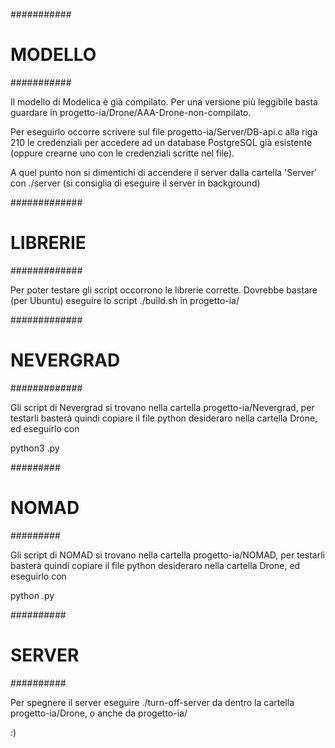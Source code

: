 ###########
# MODELLO #
###########

Il modello di Modelica è già compilato. Per una versione più leggibile basta guardare in progetto-ia/Drone/AAA-Drone-non-compilato.

Per eseguirlo occorre scrivere sul file progetto-ia/Server/DB-api.c alla riga 210 le credenziali per accedere ad un database PostgreSQL già esistente (oppure crearne uno con le credenziali scritte nel file).

A quel punto non si dimentichi di accendere il server dalla cartella 'Server' con ./server (si consiglia di eseguire il server in background)


#############
# LIBRERIE  #
#############

Per poter testare gli script occorrono le librerie corrette.
Dovrebbe bastare (per Ubuntu) eseguire lo script ./build.sh in progetto-ia/


#############
# NEVERGRAD #
#############

Gli script di Nevergrad si trovano nella cartella progetto-ia/Nevergrad, per testarli basterà quindi copiare il file python desideraro nella cartella Drone, ed eseguirlo con

python3 <nome-file>.py


#########
# NOMAD #
#########

Gli script di NOMAD si trovano nella cartella progetto-ia/NOMAD, per testarli basterà quindi copiare il file python desideraro nella cartella Drone, ed eseguirlo con

python <nome-file>.py


##########
# SERVER #
##########

Per spegnere il server eseguire ./turn-off-server da dentro la cartella progetto-ia/Drone, o anche da progetto-ia/

:)
